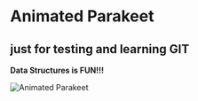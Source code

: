 # Animated Parakeet

## just for testing and learning GIT

**Data Structures is FUN!!!**

![Animated Parakeet](https://i.pinimg.com/originals/48/22/33/4822337cc1e30c47b328e595090a9628.jpg)
